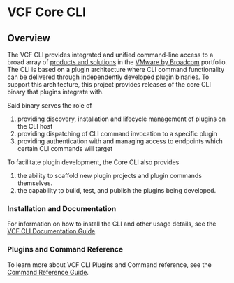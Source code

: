 # VCF Core CLI

## Overview

The VCF CLI provides integrated and unified command-line access to a broad
array of [products and solutions](https://www.vmware.com/products/cloud-foundation.html) in the
[VMware by Broadcom](https://www.vmware.com/products.html) portfolio.
The CLI is based on a plugin architecture where CLI command functionality can
be delivered through independently developed plugin binaries. To support this
architecture, this project provides releases of the core CLI binary that
plugins integrate with. 

Said binary serves the role of

1. providing discovery, installation and lifecycle management of plugins on the CLI host
1. providing dispatching of CLI command invocation to a specific plugin
1. providing authentication with and managing access to endpoints which certain CLI commands will target

To facilitate plugin development, the Core CLI also provides

1. the ability to scaffold new plugin projects and plugin commands themselves.
1. the capability to build, test, and publish the plugins being developed.

### Installation and Documentation
For information on how to install the CLI and other usage details, see the [VCF CLI Documentation Guide](https://techdocs.broadcom.com/us/en/vmware-cis/vcf/vcf-9-0-and-later/9-0/building-your-cloud-applications/getting-started-with-the-tools-for-building-applications/installing-and-using-vcf-cli-v9.html).

### Plugins and Command Reference
To learn more about VCF CLI Plugins and Command reference, see the [Command Reference Guide](https://techdocs.broadcom.com/us/en/vmware-cis/vcf/vcf-9-0-and-later/9-0/building-your-cloud-applications/getting-started-with-the-tools-for-building-applications/installing-and-using-vcf-cli-v9/command-reference2.html).